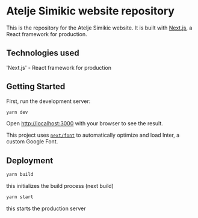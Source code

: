 # Atelje Simikic website repository

This is the repository for the Atelje Simikic website. It is built with [Next.js](https://nextjs.org/), a React framework for production.

## Technologies used

'Next.js' - React framework for production

## Getting Started

First, run the development server:

```bash
yarn dev
```
Open [http://localhost:3000](http://localhost:3000) with your browser to see the result.

This project uses [`next/font`](https://nextjs.org/docs/basic-features/font-optimization) to automatically optimize and load Inter, a custom Google Font.

## Deployment

```bash
yarn build
```
this initializes the build process (next build)

```bash
yarn start
```
this starts the production server


